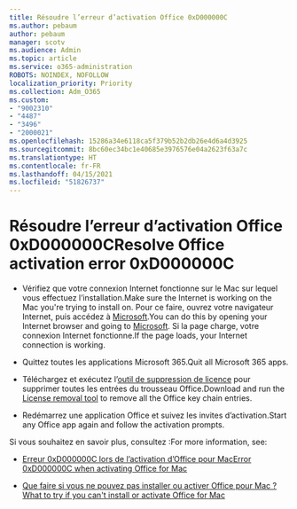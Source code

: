 ```yaml
---
title: Résoudre l’erreur d’activation Office 0xD000000C
ms.author: pebaum
author: pebaum
manager: scotv
ms.audience: Admin
ms.topic: article
ms.service: o365-administration
ROBOTS: NOINDEX, NOFOLLOW
localization_priority: Priority
ms.collection: Adm_O365
ms.custom:
- "9002310"
- "4487"
- "3496"
- "2000021"
ms.openlocfilehash: 15286a34e6118ca5f379b52b2db26e4d6a4d3925
ms.sourcegitcommit: 8bc60ec34bc1e40685e3976576e04a2623f63a7c
ms.translationtype: HT
ms.contentlocale: fr-FR
ms.lasthandoff: 04/15/2021
ms.locfileid: "51826737"
---
```

# <a name="resolve-office-activation-error-0xd000000c"></a><span data-ttu-id="db7c2-102">Résoudre l’erreur d’activation Office 0xD000000C</span><span class="sxs-lookup"><span data-stu-id="db7c2-102">Resolve Office activation error 0xD000000C</span></span>

- <span data-ttu-id="db7c2-103">Vérifiez que votre connexion Internet fonctionne sur le Mac sur lequel vous effectuez l’installation.</span><span class="sxs-lookup"><span data-stu-id="db7c2-103">Make sure the Internet is working on the Mac you're trying to install on.</span></span> <span data-ttu-id="db7c2-104">Pour ce faire, ouvrez votre navigateur Internet, puis accédez à [Microsoft](https://www.microsoft.com).</span><span class="sxs-lookup"><span data-stu-id="db7c2-104">You can do this by opening your Internet browser and going to [Microsoft](https://www.microsoft.com).</span></span> <span data-ttu-id="db7c2-105">Si la page charge, votre connexion Internet fonctionne.</span><span class="sxs-lookup"><span data-stu-id="db7c2-105">If the page loads, your Internet connection is working.</span></span>

- <span data-ttu-id="db7c2-106">Quittez toutes les applications Microsoft 365.</span><span class="sxs-lookup"><span data-stu-id="db7c2-106">Quit all Microsoft 365 apps.</span></span>

- <span data-ttu-id="db7c2-107">Téléchargez et exécutez l’[outil de suppression de licence](https://go.microsoft.com/fwlink/?linkid=849815) pour supprimer toutes les entrées du trousseau Office.</span><span class="sxs-lookup"><span data-stu-id="db7c2-107">Download and run the [License removal tool](https://go.microsoft.com/fwlink/?linkid=849815) to remove all the Office key chain entries.</span></span>

- <span data-ttu-id="db7c2-108">Redémarrez une application Office et suivez les invites d’activation.</span><span class="sxs-lookup"><span data-stu-id="db7c2-108">Start any Office app again and follow the activation prompts.</span></span>

<span data-ttu-id="db7c2-109">Si vous souhaitez en savoir plus, consultez :</span><span class="sxs-lookup"><span data-stu-id="db7c2-109">For more information, see:</span></span>

- [<span data-ttu-id="db7c2-110">Erreur 0xD000000C lors de l’activation d’Office pour Mac</span><span class="sxs-lookup"><span data-stu-id="db7c2-110">Error 0xD000000C when activating Office for Mac</span></span>](https://support.office.com/article/error-0xd000000c-when-activating-office-for-mac-da865931-4658-4829-ba2d-8133390c6d25)

- [<span data-ttu-id="db7c2-111">Que faire si vous ne pouvez pas installer ou activer Office pour Mac ?</span><span class="sxs-lookup"><span data-stu-id="db7c2-111">What to try if you can't install or activate Office for Mac</span></span>](https://support.office.com/article/what-to-try-if-you-can-t-install-or-activate-office-for-mac-5efba2b4-b1e6-4e5f-bf3c-6ab945d03dea)
